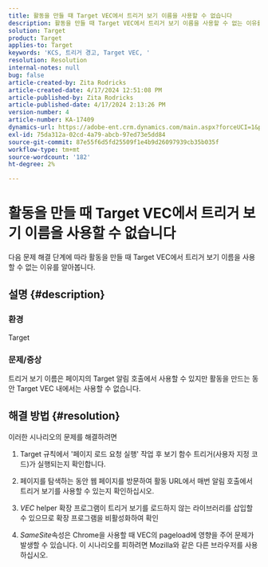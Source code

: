 ```yaml
---
title: 활동을 만들 때 Target VEC에서 트리거 보기 이름을 사용할 수 없습니다
description: 활동을 만들 때 Target VEC에서 트리거 보기 이름을 사용할 수 없는 이유를 알아봅니다
solution: Target
product: Target
applies-to: Target
keywords: 'KCS, 트리거 경고, Target VEC, '
resolution: Resolution
internal-notes: null
bug: false
article-created-by: Zita Rodricks
article-created-date: 4/17/2024 12:51:08 PM
article-published-by: Zita Rodricks
article-published-date: 4/17/2024 2:13:26 PM
version-number: 4
article-number: KA-17409
dynamics-url: https://adobe-ent.crm.dynamics.com/main.aspx?forceUCI=1&pagetype=entityrecord&etn=knowledgearticle&id=329d1825-b9fc-ee11-a1ff-6045bd0065b6
exl-id: 75da312a-02cd-4a79-abcb-97ed73e5dd84
source-git-commit: 87e55f6d5fd25509f1e4b9d26097939cb35b035f
workflow-type: tm+mt
source-wordcount: '182'
ht-degree: 2%

---
```


# 활동을 만들 때 Target VEC에서 트리거 보기 이름을 사용할 수 없습니다


다음 문제 해결 단계에 따라 활동을 만들 때 Target VEC에서 트리거 보기 이름을 사용할 수 없는 이유를 알아봅니다.

## 설명 {#description}


### 환경

Target

### 문제/증상

트리거 보기 이름은 페이지의 Target 알림 호출에서 사용할 수 있지만 활동을 만드는 동안 Target VEC 내에서는 사용할 수 없습니다.


## 해결 방법 {#resolution}


이러한 시나리오의 문제를 해결하려면

1. Target 규칙에서 &#39;페이지 로드 요청 실행&#39; 작업 후 보기 함수 트리거(사용자 지정 코드)가 실행되는지 확인합니다.

2. 페이지를 탐색하는 동안 웹 페이지를 방문하여 활동 URL에서 매번 알림 호출에서 트리거 보기를 사용할 수 있는지 확인하십시오.

3. *VEC* helper 확장 프로그램이 트리거 보기를 로드하지 않는 라이브러리를 삽입할 수 있으므로 확장 프로그램을 비활성화하여 확인

4. *SameSite*&#x200B;속성은 Chrome을 사용할 때 VEC의 pageload에 영향을 주어 문제가 발생할 수 있습니다. 이 시나리오를 피하려면 Mozilla와 같은 다른 브라우저를 사용하십시오.
